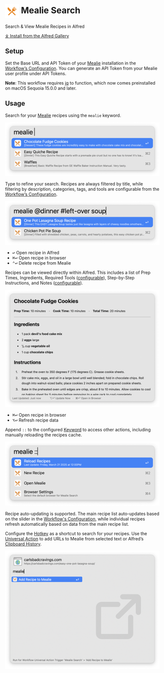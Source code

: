 # <img src='Workflow/icon.png' width='45' align='center' alt='icon'> Mealie Search

Search & View Mealie Recipes in Alfred

[⤓ Install from the Alfred Gallery](https://alfred.app/workflows/firefingers21/mealie-search/)

## Setup

Set the Base URL and API Token of your [Mealie](https://github.com/mealie-recipes/mealie/) installation in the [Workflow’s Configuration](https://www.alfredapp.com/help/workflows/user-configuration/). You can generate an API Token from your Mealie user profile under API Tokens.

**Note**: This workflow requires [jq](https://jqlang.github.io/jq/) to function, which now comes preinstalled on macOS Sequoia 15.0.0 and later.

## Usage

Search for your [Mealie](https://mealie.io/) recipes using the `mealie` keyword.

![Searching for Mealie recipes](Workflow/images/about/keyword.png)

Type to refine your search. Recipes are always filtered by title, while filtering by description, categories, tags, and tools are configurable from the [Workflow’s Configuration](https://www.alfredapp.com/help/workflows/user-configuration/).

![Narrowing search for Mealie recipes](Workflow/images/about/filter.png)

* <kbd>↩</kbd> Open recipe in Alfred
* <kbd>⌘</kbd><kbd>↩</kbd> Open recipe in browser
* <kbd>⌃</kbd><kbd>↩</kbd> Delete recipe from Mealie

Recipes can be viewed directly within Alfred. This includes a list of Prep Times, Ingredients, Required Tools ([configurable](https://www.alfredapp.com/help/workflows/user-configuration/)), Step-by-Step Instructions, and Notes ([configurable](https://www.alfredapp.com/help/workflows/user-configuration/)).

![Viewing Mealie Recipe](Workflow/images/about/recipeView.png)

* <kbd>⌘</kbd><kbd>↩</kbd> Open recipe in browser
* <kbd>⌥</kbd><kbd>↩</kbd> Refresh recipe data

Append `::` to the configured [Keyword](https://www.alfredapp.com/help/workflows/inputs/keyword) to access other actions, including manually reloading the recipes cache.

![Other actions](Workflow/images/about/inlineSettings.png)

Recipe auto-updating is supported. The main recipe list auto-updates based on the slider in the [Workflow's Configuration](https://www.alfredapp.com/help/workflows/user-configuration/), while individual recipes refresh automatically based on data from the main recipe list.

Configure the [Hotkey](https://www.alfredapp.com/help/workflows/triggers/hotkey/) as a shortcut to search for your recipes. Use the [Universal Action](https://www.alfredapp.com/help/features/universal-actions/) to add URLs to Mealie from selected text or Alfred’s [Clipboard History](https://www.alfredapp.com/help/features/clipboard/).

![Using the Universal Action](Workflow/images/about/universalAction.png)